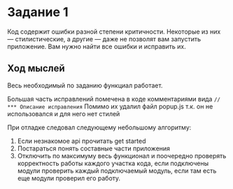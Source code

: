 # Задание 1
Код содержит ошибки разной степени критичности. Некоторые из них — стилистические, а другие — даже не позволят вам запустить приложение. Вам нужно найти все ошибки и исправить их.
## Ход мыслей
Весь необходимый по заданию функциал работает.

Большая часть исправлений помечена в коде комментариями вида
`// *** Описание исправления`
Помимо их удалил файл popup.js т.к. он не использовался и для него нет стилей


При отладке следовал следующему небольшому алгоритму:
1. Если незнакомое api прочитать get started
1. Постараться понять составные части приложения
1. Отключить по максимуму весь функционал и поочередно проверять корректность работы каждого участка кода, если подключены модули проверить каждый подключаемый модуль, если там есть еще модули проверил его работу.

